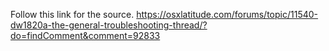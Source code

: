 Follow this link for the source.
https://osxlatitude.com/forums/topic/11540-dw1820a-the-general-troubleshooting-thread/?do=findComment&comment=92833